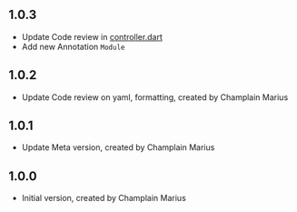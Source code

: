 
## 1.0.3
- Update Code review in [controller.dart](./lib/src/controller.dart)
- Add new Annotation `Module`
## 1.0.2
- Update Code review on yaml, formatting, created by Champlain Marius
## 1.0.1
- Update Meta version, created by Champlain Marius
## 1.0.0
- Initial version, created by Champlain Marius
